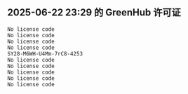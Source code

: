## 2025-06-22 23:29 的 GreenHub 许可证
```
No license code
No license code
No license code
No license code
SY28-M6WH-U4Mm-7rC8-4253
No license code
No license code
No license code
No license code
No license code
```
